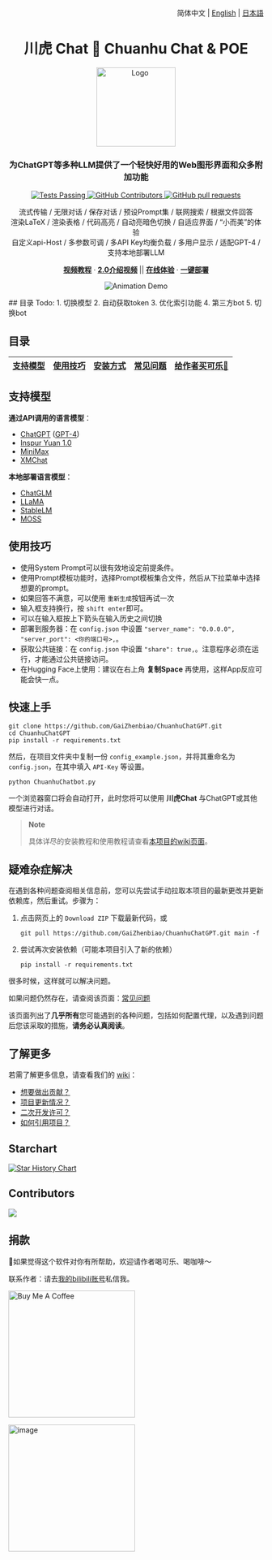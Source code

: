 <div align="right">
  <!-- 语言: -->
  简体中文 | <a title="English" href="./readme/README_en.md">English</a> | <a title="Japanese" href="./readme/README_ja.md">日本語</a>
</div>

<h1 align="center">川虎 Chat 🐯 Chuanhu Chat & POE</h1>
<div align="center">
  <a href="https://github.com/GaiZhenBiao/ChuanhuChatGPT">
    <img src="https://user-images.githubusercontent.com/70903329/227087087-93b37d64-7dc3-4738-a518-c1cf05591c8a.png" alt="Logo" height="156">
  </a>

<p align="center">
    <h3>为ChatGPT等多种LLM提供了一个轻快好用的Web图形界面和众多附加功能</h3>
    <p align="center">
      <a href="https://github.com/GaiZhenbiao/ChuanhuChatGPT/blob/main/LICENSE">
        <img alt="Tests Passing" src="https://img.shields.io/github/license/GaiZhenbiao/ChuanhuChatGPT" />
      </a>
      <a href="https://gradio.app/">
        <img alt="GitHub Contributors" src="https://img.shields.io/badge/Base-Gradio-fb7d1a?style=flat" />
      </a>
      <a href="https://t.me/tkdifferent">
        <img alt="GitHub pull requests" src="https://img.shields.io/badge/Telegram-Group-blue.svg?logo=telegram" />
      </a>
      <p>
        流式传输 / 无限对话 / 保存对话 / 预设Prompt集 / 联网搜索 / 根据文件回答 <br />
        渲染LaTeX / 渲染表格 / 代码高亮 / 自动亮暗色切换 / 自适应界面 / “小而美”的体验 <br />
        自定义api-Host / 多参数可调 / 多API Key均衡负载 / 多用户显示 / 适配GPT-4 / 支持本地部署LLM
      </p>
      <a href="https://www.bilibili.com/video/BV1mo4y1r7eE"><strong>视频教程</strong></a>
        ·
      <a href="https://www.bilibili.com/video/BV1184y1w7aP"><strong>2.0介绍视频</strong></a>
	||
      <a href="https://huggingface.co/spaces/JohnSmith9982/ChuanhuChatGPT"><strong>在线体验</strong></a>
      	·
      <a href="https://huggingface.co/login?next=%2Fspaces%2FJohnSmith9982%2FChuanhuChatGPT%3Fduplicate%3Dtrue"><strong>一键部署</strong></a>
    </p>
    <p align="center">
      <img alt="Animation Demo" src="https://user-images.githubusercontent.com/51039745/226255695-6b17ff1f-ea8d-464f-b69b-a7b6b68fffe8.gif" />
    </p>
  </p>
</div>
## 目录
Todo:
1. 切换模型
2. 自动获取token
3. 优化索引功能
4. 第三方bot
5. 切换bot

## 目录

| [支持模型](#支持模型) | [使用技巧](#使用技巧) | [安装方式](https://github.com/GaiZhenbiao/ChuanhuChatGPT/wiki/使用教程) | [常见问题](https://github.com/GaiZhenbiao/ChuanhuChatGPT/wiki/常见问题) | [给作者买可乐🥤](#捐款) |
| ----- | ----- | ----- | ----- | ----- |


## 支持模型
**通过API调用的语言模型**：
- [ChatGPT](https://chat.openai.com) ([GPT-4](https://openai.com/product/gpt-4))
- [Inspur Yuan 1.0](https://air.inspur.com/home)
- [MiniMax](https://api.minimax.chat/)
- [XMChat](https://github.com/MILVLG/xmchat)

**本地部署语言模型**：
- [ChatGLM](https://github.com/THUDM/ChatGLM-6B)
- [LLaMA](https://github.com/facebookresearch/llama)
- [StableLM](https://github.com/Stability-AI/StableLM)
- [MOSS](https://github.com/OpenLMLab/MOSS)

## 使用技巧

- 使用System Prompt可以很有效地设定前提条件。
- 使用Prompt模板功能时，选择Prompt模板集合文件，然后从下拉菜单中选择想要的prompt。
- 如果回答不满意，可以使用 `重新生成`按钮再试一次
- 输入框支持换行，按 `shift enter`即可。
- 可以在输入框按上下箭头在输入历史之间切换
- 部署到服务器：在 `config.json` 中设置 `"server_name": "0.0.0.0", "server_port": <你的端口号>,`。
- 获取公共链接：在 `config.json` 中设置 `"share": true,`。注意程序必须在运行，才能通过公共链接访问。
- 在Hugging Face上使用：建议在右上角 **复制Space** 再使用，这样App反应可能会快一点。

## 快速上手

```shell
git clone https://github.com/GaiZhenbiao/ChuanhuChatGPT.git
cd ChuanhuChatGPT
pip install -r requirements.txt
```

然后，在项目文件夹中复制一份 `config_example.json`，并将其重命名为 `config.json`，在其中填入 `API-Key` 等设置。

```shell
python ChuanhuChatbot.py
```

一个浏览器窗口将会自动打开，此时您将可以使用 **川虎Chat** 与ChatGPT或其他模型进行对话。

> **Note**
>
> 具体详尽的安装教程和使用教程请查看[本项目的wiki页面](https://github.com/GaiZhenbiao/ChuanhuChatGPT/wiki/使用教程)。

## 疑难杂症解决

在遇到各种问题查阅相关信息前，您可以先尝试手动拉取本项目的最新更改并更新依赖库，然后重试。步骤为：

1. 点击网页上的 `Download ZIP` 下载最新代码，或
   ```shell
   git pull https://github.com/GaiZhenbiao/ChuanhuChatGPT.git main -f
   ```
2. 尝试再次安装依赖（可能本项目引入了新的依赖）
   ```
   pip install -r requirements.txt
   ```

很多时候，这样就可以解决问题。

如果问题仍然存在，请查阅该页面：[常见问题](https://github.com/GaiZhenbiao/ChuanhuChatGPT/wiki/常见问题)

该页面列出了**几乎所有**您可能遇到的各种问题，包括如何配置代理，以及遇到问题后您该采取的措施，**请务必认真阅读**。

## 了解更多

若需了解更多信息，请查看我们的 [wiki](https://github.com/GaiZhenbiao/ChuanhuChatGPT/wiki)：

- [想要做出贡献？](https://github.com/GaiZhenbiao/ChuanhuChatGPT/wiki/贡献指南)
- [项目更新情况？](https://github.com/GaiZhenbiao/ChuanhuChatGPT/wiki/更新日志)
- [二次开发许可？](https://github.com/GaiZhenbiao/ChuanhuChatGPT/wiki/使用许可)
- [如何引用项目？](https://github.com/GaiZhenbiao/ChuanhuChatGPT/wiki/使用许可#如何引用该项目)

## Starchart

[![Star History Chart](https://api.star-history.com/svg?repos=GaiZhenbiao/ChuanhuChatGPT&type=Date)](https://star-history.com/#GaiZhenbiao/ChuanhuChatGPT&Date)

## Contributors

<a href="https://github.com/GaiZhenbiao/ChuanhuChatGPT/graphs/contributors">
  <img src="https://contrib.rocks/image?repo=GaiZhenbiao/ChuanhuChatGPT" />
</a>

## 捐款

🐯如果觉得这个软件对你有所帮助，欢迎请作者喝可乐、喝咖啡～

联系作者：请去[我的bilibili账号](https://space.bilibili.com/29125536)私信我。

<a href="https://www.buymeacoffee.com/ChuanhuChat" ><img src="https://img.buymeacoffee.com/button-api/?text=Buy me a coffee&emoji=&slug=ChuanhuChat&button_colour=219d53&font_colour=ffffff&font_family=Poppins&outline_colour=ffffff&coffee_colour=FFDD00" alt="Buy Me A Coffee" width="250"></a>


<img width="250" alt="image" src="https://user-images.githubusercontent.com/51039745/226920291-e8ec0b0a-400f-4c20-ac13-dafac0c3aeeb.JPG">

